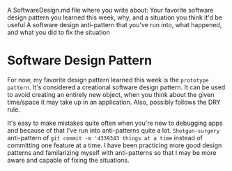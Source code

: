 A SoftwareDesign.md file where you write about:
Your favorite software design pattern you learned this week, why, and a situation you think it'd be useful
A software design anti-pattern that you've run into, what happened, and what you did to fix the situation

# Software Design Pattern
For now, my favorite design pattern learned this week is the ```prototype pattern```. It's considered a creational software design pattern. It can be used to avoid creating an entirely new object, when you think about the given time/space it may take up in an application. Also, possibly follows the DRY rule.

It's easy to make mistakes quite often when you're new to debugging apps and because of that I've run into anti-patterns quite a lot. ```Shotgun-surgery``` anti-pattern of ```git commit -m '4339343 things at a time``` instead of committing one feature at a time. I have been practicing more good design patterns and familarizing myself with anti-patterns so that I may be more aware and capable of fixing the situations.